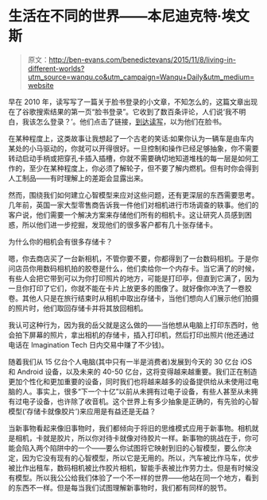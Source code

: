 # 生活在不同的世界——本尼迪克特·埃文斯

> 原文：<http://ben-evans.com/benedictevans/2015/11/8/living-in-different-worlds?utm_source=wanqu.co&utm_campaign=Wanqu+Daily&utm_medium=website>

早在 2010 年，读写写了一篇关于脸书登录的小文章，不知怎么的，这篇文章出现在了谷歌搜索结果的第一页“脸书登录”。它收到了数百条评论，人们说‘我不明白，我该怎么登录？’。他们点击了链接，[到达读写](http://readwrite.com/2010/02/11/how_google_failed_internet_meme)，以为他们在脸书。

在某种程度上，这类故事让我想起了一个古老的笑话:如果你认为一辆车是由车内某处的小马驱动的，你就可以开得很好。一旦控制和操作已经足够抽象，你不需要转动启动手柄或把穿孔卡插入插槽，你就不需要确切地知道堆栈的每一层是如何工作的，至少在某种程度上，你必须了解轮子，但不要了解内燃机。但有时你会得到人工制品——有时理解上的差距会显露出来。

然而，围绕我们如何建立心智模型来应对这些问题，还有更深层的东西需要思考。几年前，英国一家大型零售商告诉我一件他们对相机进行市场调查的轶事。他们的客户说，他们需要一个解决方案来存储他们所有的相机卡。这让研究人员感到困惑，所以他们进一步挖掘，发现他们的很多客户都有几十张存储卡。

为什么你的相机会有很多存储卡？

嗯，你去商店买了一台新相机，不管你要不要，你都得到了一台数码相机。于是你问店员你用数码相机拍的胶卷是什么，他们卖给你一个内存卡。当它满了的时候，有些人会把它带到可以为你打印照片的地方，可能是打印亭，但直到它满了，因为一旦你打印了它们，你就不能在卡片上放更多的图像了。就好像你冲洗了一卷胶卷。其他人只是在旅行结束时从相机中取出存储卡，当他们想向人们展示他们拍摄的照片时，他们取回存储卡并将其放回相机。

我认可这种行为，因为我的岳父就是这么做的——当他想从电脑上打印东西时，他会拍下屏幕的照片，拿出相机的存储卡，插入打印机，然后打印出照片(他还通过电话在 Imagination Tech 日内交易中赚了不少钱)。

随着我们从 15 亿台个人电脑(其中只有一半是消费者)发展到今天的 30 亿台 iOS 和 Android 设备，以及未来的 40-50 亿台，这将变得越来越重要。我们正在制造更加个性化和更加重要的设备，同时我们也将越来越多的设备提供给从未使用过电脑的人。事实上，很多“下一个十亿”以前从未拥有过电子设备，有些人甚至从未拥有过电子设备，也许除了收音机。这个世界上有多少抽象是正确的，有先验的心智模型(‘存储卡就像胶片’)来应用是有益还是无益？

当新事物看起来像旧事物时，我们都倾向于将旧的思维模式应用于新事物。相机就是相机，卡就是胶片，所以你对待卡就像对待胶片一样。新事物的挑战在于，你可能会陷入两个陷阱中的一个——要么你试图将它映射到旧的心智模型，要么你决定，因为它没有现有的心智模型，所以它是无用的。所以，汽车被比作马车，优步被比作出租车，数码相机被比作胶片相机，智能手表被比作劳力士。但是有时候没有模型。所以我公公给我们体验了一个不一样的世界——他站在同一个地方，看到的东西不一样。但是每当我们试图理解新事物时，我们都有同样的脱节。